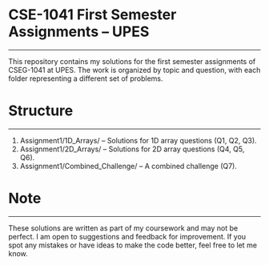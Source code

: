 
# CSE-1041 First Semester Assignments – UPES
---
This repository contains my solutions for the first semester assignments of CSEG-1041 at UPES. The work is organized by topic and question, with each folder representing a different set of problems.
# Structure
---
1. Assignment1/1D_Arrays/ – Solutions for 1D array questions (Q1, Q2, Q3).
2. Assignment1/2D_Arrays/ – Solutions for 2D array questions (Q4, Q5, Q6).
3. Assignment1/Combined_Challenge/ – A combined challenge (Q7).

# Note
---
These solutions are written as part of my coursework and may not be perfect. I am open to suggestions and feedback for improvement. If you spot any mistakes or have ideas to make the code better, feel free to let me know.
